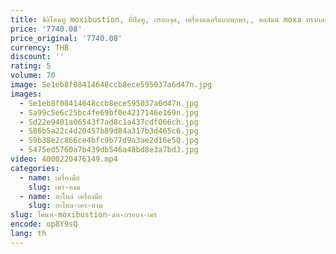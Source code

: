 ```yaml
---
title: ซิลิโคนหู moxibustion, ที่ปิดหู, กรอบจุด, เครื่องดนตรีแบบพกพา,, คอลัมน์ moxa ทรงกลม ขายร้อน
price: '7740.08'
price_original: '7740.08'
currency: THB
discount: ''
rating: 5
volume: 70
image: Se1eb8f08414648ccb8ece595037a6d47n.jpg
images:
  - Se1eb8f08414648ccb8ece595037a6d47n.jpg
  - Sa99c5e6c25bc4fe69bf0e4217146e169n.jpg
  - Sd22e9401a06543f7ad8c1a437cdf066ch.jpg
  - S86b5a22c4d20457b89d84a317b3d465c6.jpg
  - S9b38e2c866ce4bfc9b77d9a3ae2d16e5Q.jpg
  - S475ed5760a7b439db546a48bd8e3a7bdJ.jpg
video: 4000220476149.mp4
categories:
  - name: เครื่องมือ
    slug: เคร-องม
  - name: อะไหล่ เครื่องมือ
    slug: อะไหล-เคร-องม
slug: โคนห-moxibustion-ดห-กรอบจ-เคร
encode: op8Y9sQ
lang: th
---
```

  